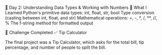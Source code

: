 📌 Day 2: Understanding Data Types & Working with Numbers
📝 What I Learned
Python's primitive data types: int, float, str, bool
Type conversion (casting between int, float, and str)
Mathematical operations: +, -, *, /, **, //, %
The f-string method for formatted output

🎯 Challenge Completed
✅ Tip Calculator

The final project was a Tip Calculator, which asks for the total bill, tip percentage, and number of people to split the bill.
